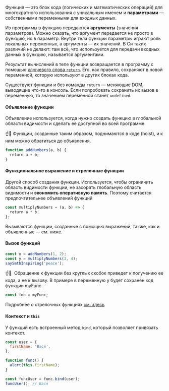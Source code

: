 Функция — это блок кода (логических и математических операций) для многократного использования с уникальным именем и **параметрами** — собственными переменными для входных данных.

Из программы в функцию передаются **аргументы** (значения параметров). Можно сказать, что аргумент передается не просто в функцию, но в параметр. Внутри тела функции параметры играют роль локальных переменных, а аргументы — их значений. В Си таких различий не делают: там всё, что используется для передачи входных данных в функцию, называется аргументами.

Результат вычислений в теле функции возвращается в программу с помощью [ключевого слова `return`](/js/advanced-theory.html#topic-functions-return). Его, как правило, сохраняют в новой переменной, которую используют в других блоках кода.

Существуют функции и без команды `return` — меняющие DOM, выводящие что-то в консоль. Если попробовать сохранить их вызов в переменную, то значением переменной станет `undefined`.

#### Объявление функции

Объявление используется, когда нужно создать функцию в глобальной области видимости и сделать её доступной во всей программе.

☝️🧐 Функции, созданные таким образом, поднимаются в коде (hoist), и к ним можно обратиться до объявления.

```js
function addNumbers(a, b) {
  return a + b;
}
```

#### Функциональное выражение и стрелочные функции

Другой способ создания функции. Используется, чтобы ограничить область видимости функции, не засорять глобальную область видимости и **экономить оперативную память**. Поэтому считается предпочтительнее объявлений функций

```js
const multiplyNumbers = (a, b) => {
  return a * b;
};
```

Вызываются функции, созданные с помощью выражений, также, как и объявленные — см. ниже.

#### Вызов функций

```js
const x = addNumbers(1, 2);
const y = multiplyNumbers(3, 4);
saySmthInspiring('peace');
```

☝️🧐  Обращение к функции без круглых скобок приведет к получению ее кода, а не к вызову. В примере в переменную y будет сохранен код функции myFunc.

```js
const foo = myFunc;
```

Подробнее о стрелочных функциях [см. здесь](/js/advanced-theory.html#topic-functions-arrow)

#### Контекст и `this`

У функций есть встроенный метод `bind`, который позволяет привязать контекст.

```js
const user = {
  firstName: 'Вася',
};

function func() {
  alert(this.firstName);
}

const funcUser = func.bind(user);
funcUser(); // Вася
```
